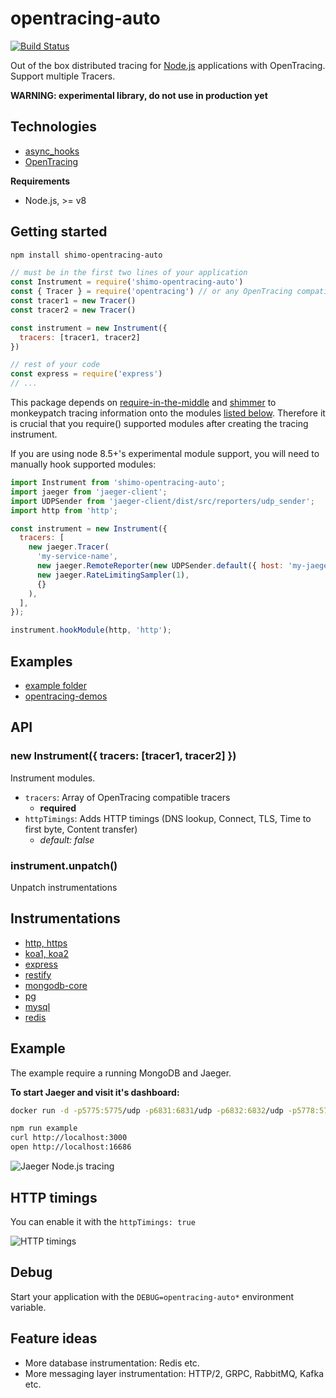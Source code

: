 # opentracing-auto

[![Build Status](https://travis-ci.org/RisingStack/opentracing-auto.svg?branch=master)](https://travis-ci.org/RisingStack/opentracing-auto)  

Out of the box distributed tracing for [Node.js](https://nodejs.org) applications with OpenTracing.
Support multiple Tracers.

**WARNING: experimental library, do not use in production yet**

## Technologies

- [async_hooks](https://github.com/nodejs/node/blob/master/doc/api/async_hooks.md)
- [OpenTracing](http://opentracing.io/)

**Requirements**

- Node.js, >= v8

## Getting started

```sh
npm install shimo-opentracing-auto
```

```js
// must be in the first two lines of your application
const Instrument = require('shimo-opentracing-auto')
const { Tracer } = require('opentracing') // or any OpenTracing compatible tracer like jaeger-client
const tracer1 = new Tracer()
const tracer2 = new Tracer()

const instrument = new Instrument({
  tracers: [tracer1, tracer2]
})

// rest of your code
const express = require('express')
// ...
```

This package depends
on [require-in-the-middle](https://github.com/opbeat/require-in-the-middle)
and [shimmer](https://www.npmjs.com/package/shimmer) to monkeypatch tracing
information onto the modules [listed below](#Instrumentations). Therefore it is
crucial that you require() supported modules after creating the tracing
instrument.

If you are using node 8.5+'s experimental module support, you will need to
manually hook supported modules:

```js
import Instrument from 'shimo-opentracing-auto';
import jaeger from 'jaeger-client';
import UDPSender from 'jaeger-client/dist/src/reporters/udp_sender';
import http from 'http';

const instrument = new Instrument({
  tracers: [
    new jaeger.Tracer(
      'my-service-name',
      new jaeger.RemoteReporter(new UDPSender.default({ host: 'my-jaeger-host' })),
      new jaeger.RateLimitingSampler(1),
      {}
    ),
  ],
});

instrument.hookModule(http, 'http');
```

## Examples
* [example folder](https://github.com/shimohq/opentracing-auto/tree/master/example)
* [opentracing-demos](https://github.com/luoyjx/opentracing-demos)

## API

### new Instrument({ tracers: [tracer1, tracer2] })

Instrument modules.

- `tracers`: Array of OpenTracing compatible tracers
  - **required**
- `httpTimings`: Adds HTTP timings (DNS lookup, Connect, TLS, Time to first byte, Content transfer)
  - *default: false*

### instrument.unpatch()

Unpatch instrumentations

## Instrumentations

- [http, https](https://nodejs.org/api/http.html)
- [koa1, koa2](http://koajs.com/)
- [express](https://expressjs.com/)
- [restify](http://restify.com/)
- [mongodb-core](https://www.npmjs.com/package/mongodb-core)
- [pg](https://www.npmjs.com/package/pg)
- [mysql](https://www.npmjs.com/package/mysql)
- [redis](https://www.npmjs.com/package/redis)

## Example

The example require a running MongoDB and Jaeger.

**To start Jaeger and visit it's dashboard:**

```sh
docker run -d -p5775:5775/udp -p6831:6831/udp -p6832:6832/udp -p5778:5778 -p16686:16686 -p14268:14268 jaegertracing/all-in-one:latest && open http://localhost:16686
```

```sh
npm run example
curl http://localhost:3000
open http://localhost:16686
```

![Jaeger Node.js tracing](images/distributed_tracing.png)

## HTTP timings

You can enable it with the `httpTimings: true`

![HTTP timings](images/http_timings.png)

## Debug

Start your application with the `DEBUG=opentracing-auto*` environment variable.

## Feature ideas

- More database instrumentation: Redis etc.
- More messaging layer instrumentation: HTTP/2, GRPC, RabbitMQ, Kafka etc.
